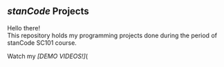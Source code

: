 ## *stanCode* Projects
Hello there!\
This repository holds my programming projects done during the period of stanCode SC101 course.

Watch my *[DEMO VIDEOS!]*(
